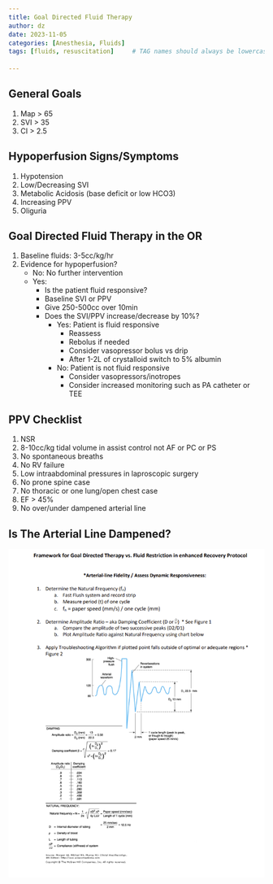 ```yaml
---
title: Goal Directed Fluid Therapy
author: dz  
date: 2023-11-05
categories: [Anesthesia, Fluids]
tags: [fluids, resuscitation]     # TAG names should always be lowercase

---
```

## General Goals

1. Map > 65
2. SVI > 35
3. CI > 2.5

## Hypoperfusion Signs/Symptoms

1. Hypotension
2. Low/Decreasing SVI
3. Metabolic Acidosis (base deficit or low HCO3)
4. Increasing PPV
5. Oliguria

## Goal Directed Fluid Therapy in the OR

1. Baseline fluids: 3-5cc/kg/hr
2. Evidence for hypoperfusion?
   - No: No further intervention
   - Yes:
     - Is the patient fluid responsive?
     - Baseline SVI or PPV
     - Give 250-500cc over 10min
     - Does the SVI/PPV increase/decrease by 10%?
       - Yes: Patient is fluid responsive
         - Reassess
         - Rebolus if needed
         - Consider vasopressor bolus vs drip
         - After 1-2L of crystalloid switch to 5% albumin
       - No: Patient is not fluid responsive
         - Consider vasopressors/inotropes
         - Consider increased monitoring such as PA catheter or TEE

## PPV Checklist

1. NSR
2. 8-10cc/kg tidal volume in assist control not AF or PC or PS
3. No spontaneous breaths
4. No RV failure
5. Low intraabdominal pressures in laproscopic surgery
6. No prone spine case
7. No thoracic or one lung/open chest case
8. EF > 45%
9. No over/under dampened arterial line

## Is The Arterial Line Dampened?

![arterial line dampening](/assets/img/fluids.png)